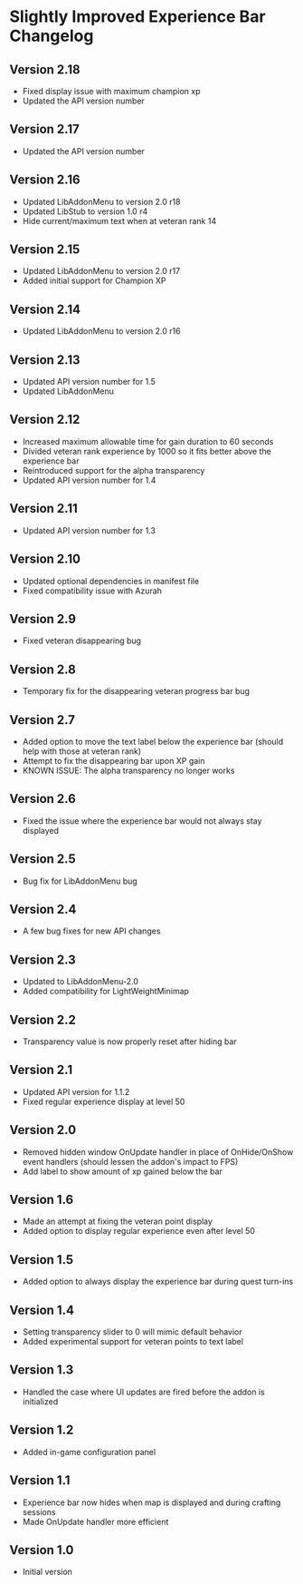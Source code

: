 # Slightly Improved Experience Bar Changelog

## Version 2.18
* Fixed display issue with maximum champion xp
* Updated the API version number

## Version 2.17
* Updated the API version number

## Version 2.16
* Updated LibAddonMenu to version 2.0 r18
* Updated LibStub to version 1.0 r4
* Hide current/maximum text when at veteran rank 14

## Version 2.15
* Updated LibAddonMenu to version 2.0 r17
* Added initial support for Champion XP

## Version 2.14
* Updated LibAddonMenu to version 2.0 r16

## Version 2.13
* Updated API version number for 1.5
* Updated LibAddonMenu

## Version 2.12
* Increased maximum allowable time for gain duration to 60 seconds
* Divided veteran rank experience by 1000 so it fits better above the experience bar
* Reintroduced support for the alpha transparency
* Updated API version number for 1.4

## Version 2.11
* Updated API version number for 1.3

## Version 2.10
* Updated optional dependencies in manifest file
* Fixed compatibility issue with Azurah

## Version 2.9
* Fixed veteran disappearing bug

## Version 2.8
* Temporary fix for the disappearing veteran progress bar bug

## Version 2.7
* Added option to move the text label below the experience bar (should help with those at veteran rank)
* Attempt to fix the disappearing bar upon XP gain
* KNOWN ISSUE: The alpha transparency no longer works

## Version 2.6
* Fixed the issue where the experience bar would not always stay displayed

## Version 2.5
* Bug fix for LibAddonMenu bug

## Version 2.4
* A few bug fixes for new API changes

## Version 2.3
* Updated to LibAddonMenu-2.0
* Added compatibility for LightWeightMinimap

## Version 2.2
* Transparency value is now properly reset after hiding bar

## Version 2.1
* Updated API version for 1.1.2
* Fixed regular experience display at level 50

## Version 2.0
* Removed hidden window OnUpdate handler in place of OnHide/OnShow event handlers (should lessen the addon's impact to FPS)
* Add label to show amount of xp gained below the bar

## Version 1.6
* Made an attempt at fixing the veteran point display
* Added option to display regular experience even after level 50

## Version 1.5
* Added option to always display the experience bar during quest turn-ins

## Version 1.4
* Setting transparency slider to 0 will mimic default behavior
* Added experimental support for veteran points to text label

## Version 1.3
* Handled the case where UI updates are fired before the addon is initialized

## Version 1.2
* Added in-game configuration panel

## Version 1.1
* Experience bar now hides when map is displayed and during crafting sessions
* Made OnUpdate handler more efficient

## Version 1.0
* Initial version
